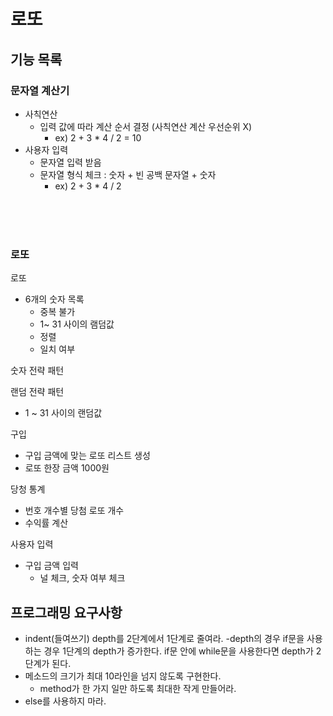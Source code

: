# 로또

## 기능 목록

### 문자열 계산기
* 사칙연산
  - 입력 값에 따라 계산 순서 결정 (사칙연산 계산 우선순위 X)  
    - ex) 2 + 3 * 4 / 2 = 10
* 사용자 입력
  - 문자열 입력 받음
  - 문자열 형식 체크 : 숫자 + 빈 공백 문자열 + 숫자
    - ex) 2 + 3 * 4 / 2

<br><br><br>

### 로또

로또
* 6개의 숫자 목록
  - 중복 불가
  - 1~ 31 사이의 램덤값
  - 정렬
  - 일치 여부

숫자 전략 패턴

랜덤 전략 패턴
* 1 ~ 31 사이의 랜덤값

구입
* 구입 금액에 맞는 로또 리스트 생성
* 로또 한장 금액 1000원

당청 통계
* 번호 개수별 당첨 로또 개수
* 수익률 계산

사용자 입력
* 구입 금액 입력
  - 널 체크, 숫자 여부 체크




## 프로그래밍 요구사항
* indent(들여쓰기) depth를 2단계에서 1단계로 줄여라. 
  -depth의 경우 if문을 사용하는 경우 1단계의 depth가 증가한다. if문 안에 while문을 사용한다면 depth가 2단계가 된다. 
* 메소드의 크기가 최대 10라인을 넘지 않도록 구현한다.
  - method가 한 가지 일만 하도록 최대한 작게 만들어라.
* else를 사용하지 마라.